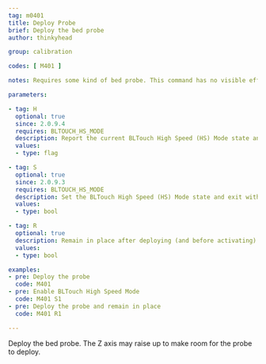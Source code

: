 ```yaml
---
tag: m0401
title: Deploy Probe
brief: Deploy the bed probe
author: thinkyhead

group: calibration

codes: [ M401 ]

notes: Requires some kind of bed probe. This command has no visible effect for probes that don't move. They are just activated.

parameters:

- tag: H
  optional: true
  since: 2.0.9.4
  requires: BLTOUCH_HS_MODE
  description: Report the current BLTouch High Speed (HS) Mode state and exit.
  values:
  - type: flag

- tag: S
  optional: true
  since: 2.0.9.3
  requires: BLTOUCH_HS_MODE
  description: Set the BLTouch High Speed (HS) Mode state and exit without deploy.
  values:
  - type: bool

- tag: R
  optional: true
  description: Remain in place after deploying (and before activating) the probe.
  values:
  - type: bool

examples:
- pre: Deploy the probe
  code: M401
- pre: Enable BLTouch High Speed Mode
  code: M401 S1
- pre: Deploy the probe and remain in place
  code: M401 R1

---
```


Deploy the bed probe. The Z axis may raise up to make room for the probe to deploy.
